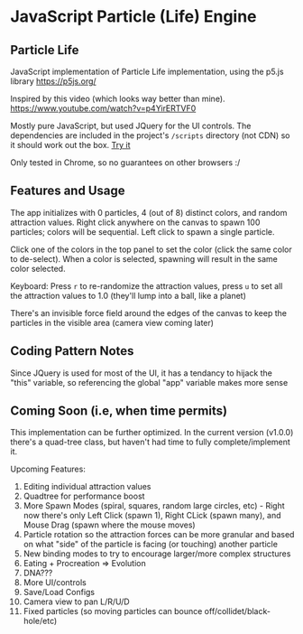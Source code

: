 # JavaScript Particle (Life) Engine

## Particle Life

JavaScript implementation of Particle Life implementation, using the p5.js library
https://p5js.org/

Inspired by this video (which looks way better than mine).
https://www.youtube.com/watch?v=p4YirERTVF0

Mostly pure JavaScript, but used JQuery for the UI controls. The dependencies are included in the project's `/scripts` directory (not CDN) so it should work out the box.
[Try it](./index.html)

Only tested in Chrome, so no guarantees on other browsers :/

## Features and Usage

The app initializes with 0 particles, 4 (out of 8) distinct colors, and random attraction values.
Right click anywhere on the canvas to spawn 100 particles; colors will be sequential. Left click to spawn a single particle.

Click one of the colors in the top panel to set the color (click the same color to de-select). When a color is selected, spawning will result in the same color selected.

Keyboard: Press `r` to re-randomize the attraction values, press `u` to set all the attraction values to 1.0 (they'll lump into a ball, like a planet)

There's an invisible force field around the edges of the canvas to keep the particles in the visible area (camera view coming later)

## Coding Pattern Notes

Since JQuery is used for most of the UI, it has a tendancy to hijack the "this" variable, so referencing the global "app" variable makes more sense

## Coming Soon (i.e, when time permits)

This implementation can be further optimized. In the current version (v1.0.0) there's a quad-tree class, but haven't had time to fully complete/implement it.

Upcoming Features:

1. Editing individual attraction values
2. Quadtree for performance boost
3. More Spawn Modes (spiral, squares, random large circles, etc) - Right now there's only Left Click (spawn 1), Right CLick (spawn many), and Mouse Drag (spawn where the mouse moves)
4. Particle rotation so the attraction forces can be more granular and based on what "side" of the particle is facing (or touching) another particle
5. New binding modes to try to encourage larger/more complex structures
6. Eating + Procreation => Evolution
7. DNA???
8. More UI/controls
9. Save/Load Configs
10. Camera view to pan L/R/U/D
11. Fixed particles (so moving particles can bounce off/collidet/black-hole/etc)
